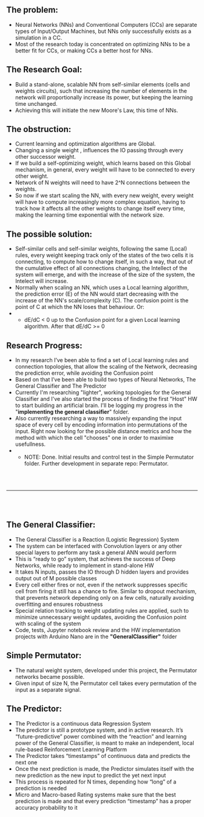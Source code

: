 ## The problem:
- Neural Networks (NNs) and Conventional Computers (CCs) are separate types of Input/Output Machines, but NNs only successfully exists as a simulation in a CC.
- Most of the research today is concentrated on optimizing NNs to be a better fit for CCs, or making CCs a better host for NNs.

## The Research Goal:
- Build a stand-alone, scalable NN from self-similar elements (cells and weights circuits), such that increasing the number of elements in the network will proportionally increase its power, but keeping the learning time unchanged.
- Achieving this will initiate the new Moore's Law, this time of NNs.

## The obstruction:
- Current learning and optimization algorithms are Global.
- Changing a single weight , influences the IO passing through every other successor weight.
- If we build a self-optimizing weight, which learns based on this Global mechanism, in general, every weight will have to be connected to every other weight.
- Network of N weights will need to have 2^N connections between the weights.
- So now if we start scaling the NN, with every new weight, every weight will have to compute increasingly more complex equation, having to track how it affects all the other weights to change itself every time, making the learning time exponential with the network size.

## The possible solution:
- Self-similar cells and self-similar weights, following the same (Local) rules, every weight keeping track only of the states of the two cells it is connecting, to compute how to change itself, in such a way, that out of the cumulative effect of all connections changing, the Intellect of the system will emerge, and with the increase of the size of the system, the Intelect will increase.
- Normally when scaling an NN, which uses a Local learning algorithm, the prediction error (E) of the NN would start decreasing with the increase of the NN's scale/complexity (C). The confusion point is the point of C at which the NN loses that behaviour. Or:
- - dE/dC < 0 up to the Confusion point for a given Local learning algorithm. After that dE/dC >= 0

## Research Progress:
- In my research I’ve been able to find a set of Local learning rules and connection topologies, that allow the scaling of the Network, decreasing the prediction error, while avoiding the Confusion point
- Based on that I’ve been able to build two types of Neural Networks, The General Classifier and The Predictor
- Currently I'm researching "lighter", working topologies for the General Classifier and I've also started the process of finding the first "Host" HW to start building an artificial brain. I'll be logging my progress in the "<b>implementing the general classifier</b>" folder.
- Also currently researching a way to massively expanding the input space of every cell by encoding information into permutations of the input. Right now looking for the possible distance metrics and how the method with which the cell "chooses" one in order to maximixe usefullness.
- - NOTE: Done. Initial results and control test in the Simple Permutator folder. Further development in separate repo: Permutator.

<br>
<br>
<hr>
<br>
<br>

## The General Classifier:
- The General Classifier is a Reaction (Logistic Regression) System
- The system can be interfaced with Convolution layers or any other special layers to perform any task a general ANN would perform
- This is “ready to go” system, that achieves the success of Deep Networks, while ready to implement in stand-alone HW
- It takes N inputs, passes the IO through D hidden layers and provides output out of M possible classes
- Every cell either fires or not, even if the network suppresses specific cell from firing it still has a chance to fire. Similar to dropout mechanism, that prevents network depending only on a few cells, naturally avoiding overfitting and ensures robustness 
- Special relation tracking to weight updating rules are applied, such to minimize unnecessary weight updates, avoiding the Confusion point with scaling of the system
- Code, tests, Jupyter notebook review and the HW implementation projects with Arduino Nano are in the <b>"GeneralClassifier"</b> folder

## Simple Permutator:
- The natural weight system, developed under this project, the Permutator networks became possible.
- Given input of size N, the Permutator cell takes every permutation of the input as a separate signal.

## The Predictor:
- The Predictor is a continuous data Regression System
- The predictor is still a prototype system, and in active research. It’s “future-predictive” power combined with the “reaction” and learning power of the General Classifier, is meant to make an independent, local rule-based Reinforcement Learning Platform
- The Predictor takes “timestamps” of continuous data and predicts the next one
- Once the next prediction is made, the Predictor simulates itself with the new prediction as the new input to predict the yet next input
- This process is repeated for N times, depending how “long” of a prediction is needed
- Micro and Macro-based Rating systems make sure that the best prediction is made and that every prediction “timestamp” has a proper accuracy probability to it
